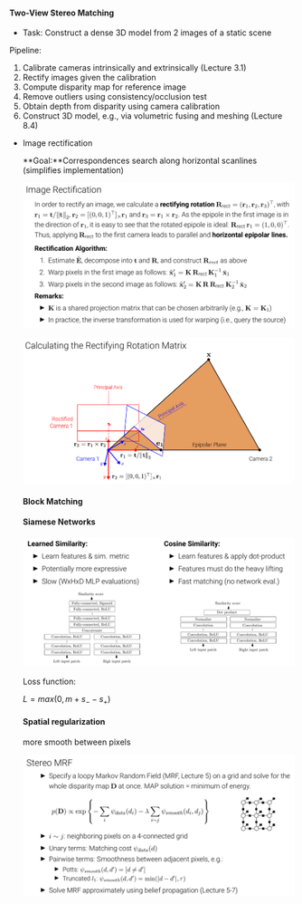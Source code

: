 #### Two-View Stereo Matching

* Task: Construct a dense 3D model from 2 images of a static scene 

Pipeline: 

1. Calibrate cameras intrinsically and extrinsically (Lecture 3.1)
2. Rectify images given the calibration
3. Compute disparity map for reference image
4. Remove outliers using consistency/occlusion test
5. Obtain depth from disparity using camera calibration
6. Construct 3D model, e.g., via volumetric fusing and meshing (Lecture 8.4)

* Image rectification

  **Goal:**Correspondences search along horizontal scanlines (simplifies implementation)

  ![image-20240218144003587](Lec4.assets\image-20240218144003587.png)

  ![image-20240218144013565](Lec4.assets\image-20240218144013565.png)

  #### Block Matching

  #### Siamese Networks

  ![image-20240218144142889](Lec4.assets\image-20240218144142889.png)

  Loss function:

  $L = max(0, m + s_- - s_+)$

  #### Spatial regularization

  more smooth between pixels

  ![image-20240218144357978](Lec4.assets\image-20240218144357978.png)

  

  